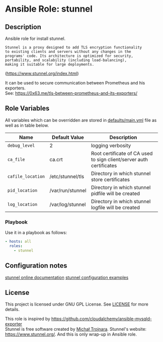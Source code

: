 
# Ansible Role: stunnel

## Description

Ansible role for install stunnel.

    Stunnel is a proxy designed to add TLS encryption functionality
    to existing clients and servers without any changes in the
    programs' code. Its architecture is optimized for security,
    portability, and scalability (including load-balancing),
    making it suitable for large deployments.
(https://www.stunnel.org/index.html)

It can be used to secure communication between Prometheus and his exporters.  
See: https://0x63.me/tls-between-prometheus-and-its-exporters/

## Role Variables

All variables which can be overridden are stored in [defaults/main.yml](defaults/main.yml) file as well as in table below.

| Name           | Default Value | Description                        |
| -------------- | ------------- | -----------------------------------|
| `debug_level` | 2 | logging verbosity |
| `ca_file` | ca.crt | Root certificate of CA used to sign client/server auth certificates |
| `cafile_location` | /etc/stunnel/tls | Directory in which stunnel store certificates |
| `pid_location` | /var/run/stunnel | Directory in which stunnel pidfile will be created |
| `log_location` | /var/log/stunnel | Directory in which stunnel logfile will be created |

### Playbook

Use it in a playbook as follows:

```yaml
- hosts: all
  roles:
    - stunnel
```

## Configuration notes
[stunnel online documentation](https://www.stunnel.org/docs.html)
[stunnel configuration examples](https://www.stunnel.org/examples.html)

## License

This project is licensed under GNU GPL License. See [LICENSE](/LICENSE) for more details.

This role is inspired by https://github.com/cloudalchemy/ansible-mysqld-exporter  
Stunnel is free software created by [Michał Trojnara](http://mike.mirt.net/). Stunnel's website: https://www.stunnel.org/. And this is only wrap-up in Ansible role.
